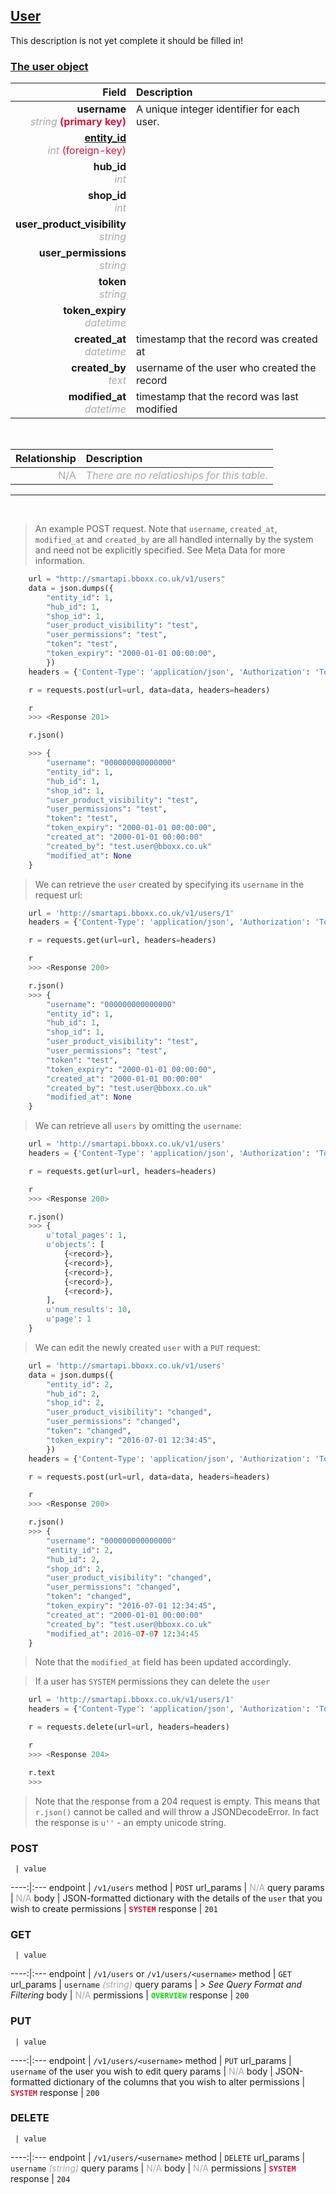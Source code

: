 ## <u>User</u>
This description is not yet complete it should be filled in!


### <u>The user object</u>

Field | Description
------:|:------------
__username__ <br><font color="DarkGray">_string_</font> <font color="Crimson">__(primary key)__</font> | A unique integer identifier for each user.
__<a href="/#entity">entity_id</a>__ <br><font color="DarkGray">_int_</font> <font color="Crimson">(foreign-key)</font> | 
__hub_id__ <br><font color="DarkGray">_int_</font> <font color="Crimson"></font> | 
__shop_id__ <br><font color="DarkGray">_int_</font> <font color="Crimson"></font> | 
__user_product_visibility__ <br><font color="DarkGray">_string_</font> <font color="Crimson"></font> | 
__user_permissions__ <br><font color="DarkGray">_string_</font> <font color="Crimson"></font> | 
__token__ <br><font color="DarkGray">_string_</font> <font color="Crimson"></font> | 
__token_expiry__ <br><font color="DarkGray">_datetime_</font> <font color="Crimson"></font> | 
__created_at__  <br><font color="DarkGray">_datetime_</font> | timestamp that the record was created at
__created_by__  <br><font color="DarkGray">_text_</font>| username of the user who created the record
__modified_at__ <br><font color="DarkGray">_datetime_</font>| timestamp that the record was last modified


<br>

Relationship | Description
-------------:|:------------
<font color="DarkGray">N/A</font> | <font color="DarkGray">_There are no relatioships for this table._</font>

<hr>
<br>

> An example POST request. Note that `username`, `created_at`, `modified_at` and `created_by` are all handled internally by the system and need not be explicitly specified. See Meta Data for more information.

```python
    url = "http://smartapi.bboxx.co.uk/v1/users"
    data = json.dumps({
		"entity_id": 1,
		"hub_id": 1,
		"shop_id": 1,
		"user_product_visibility": "test",
		"user_permissions": "test",
		"token": "test",
		"token_expiry": "2000-01-01 00:00:00",
		})
    headers = {'Content-Type': 'application/json', 'Authorization': 'Token token=' + <valid_token>}

    r = requests.post(url=url, data=data, headers=headers)

    r
    >>> <Response 201>

    r.json()

    >>> {
		"username": "000000000000000"
		"entity_id": 1,
		"hub_id": 1,
		"shop_id": 1,
		"user_product_visibility": "test",
		"user_permissions": "test",
		"token": "test",
		"token_expiry": "2000-01-01 00:00:00",
		"created_at": "2000-01-01 00:00:00"
		"created_by": "test.user@bboxx.co.uk"
		"modified_at": None
	}
```

> We can retrieve the `user` created by specifying its `username` in the request url:

```python
    url = 'http://smartapi.bboxx.co.uk/v1/users/1'
    headers = {'Content-Type': 'application/json', 'Authorization': 'Token token=' + <valid_token>}

    r = requests.get(url=url, headers=headers)

    r
    >>> <Response 200>

    r.json()
    >>> {
		"username": "000000000000000"
		"entity_id": 1,
		"hub_id": 1,
		"shop_id": 1,
		"user_product_visibility": "test",
		"user_permissions": "test",
		"token": "test",
		"token_expiry": "2000-01-01 00:00:00",
		"created_at": "2000-01-01 00:00:00"
		"created_by": "test.user@bboxx.co.uk"
		"modified_at": None
	}
```

> We can retrieve all `users` by omitting the `username`:

```python
    url = 'http://smartapi.bboxx.co.uk/v1/users'
    headers = {'Content-Type': 'application/json', 'Authorization': 'Token token=' + <valid_token>}

    r = requests.get(url=url, headers=headers)

    r
    >>> <Response 200>

    r.json()
    >>> {
        u'total_pages': 1,
        u'objects': [
            {<record>},
            {<record>},
            {<record>},
            {<record>},
            {<record>},
        ],
        u'num_results': 10,
        u'page': 1
    }
```

> We can edit the newly created `user` with a `PUT` request:

```python
    url = 'http://smartapi.bboxx.co.uk/v1/users'
    data = json.dumps({
		"entity_id": 2,
		"hub_id": 2,
		"shop_id": 2,
		"user_product_visibility": "changed",
		"user_permissions": "changed",
		"token": "changed",
		"token_expiry": "2016-07-01 12:34:45",
		})
    headers = {'Content-Type': 'application/json', 'Authorization': 'Token token=' + <valid_token>}

    r = requests.post(url=url, data=data, headers=headers)

    r
    >>> <Response 200>

    r.json()
    >>> {
		"username": "000000000000000"
		"entity_id": 2,
		"hub_id": 2,
		"shop_id": 2,
		"user_product_visibility": "changed",
		"user_permissions": "changed",
		"token": "changed",
		"token_expiry": "2016-07-01 12:34:45",
		"created_at": "2000-01-01 00:00:00"
		"created_by": "test.user@bboxx.co.uk"
		"modified_at": 2016-07-07 12:34:45
	}
```
> Note that the `modified_at` field has been updated accordingly.

> If a user has `SYSTEM` permissions they can delete the `user`

```python
    url = 'http://smartapi.bboxx.co.uk/v1/users/1'
    headers = {'Content-Type': 'application/json', 'Authorization': 'Token token=' + <valid_token>}

    r = requests.delete(url=url, headers=headers)

    r
    >>> <Response 204>

    r.text
    >>>
```
> Note that the response from a 204 request is empty. This means that `r.json()` cannot be called and will throw a JSONDecodeError. In fact the response is `u''` - an empty unicode string.


### POST
     | value
 ----:|:---
endpoint | `/v1/users`
method | `POST`
url_params | <font color="DarkGray">N/A</font>
query params | <font color="DarkGray">N/A</font>
body | JSON-formatted dictionary with the details of the `user` that you wish to create
permissions | <font color="Crimson">__`SYSTEM`__</font>
response | `201`

### GET
     | value
 ----:|:---
endpoint | `/v1/users` or `/v1/users/<username>`
method | `GET`
url_params | `username` <font color="DarkGray">_(string)_</font>
query params | *> See Query Format and Filtering*
body | <font color="DarkGray">N/A</font>
permissions | <font color="Jade">__`OVERVIEW`__</font>
response | `200`

### PUT
     | value
 ----:|:---
endpoint | `/v1/users/<username>`
method | `PUT`
url_params | `username` of the user you wish to edit
query params | <font color="DarkGray">N/A</font>
body | JSON-formatted dictionary of the columns that you wish to alter
permissions | <font color="Crimson">__`SYSTEM`__</font>
response | `200`

### DELETE
     | value
 ----:|:---
endpoint | `/v1/users/<username>`
method | `DELETE`
url_params | `username` <font color="DarkGray">_(string)_</font>
query params | <font color="DarkGray">N/A</font>
body | <font color="DarkGray">N/A</font>
permissions | <font color="Crimson">__`SYSTEM`__</font>
response | `204`
    